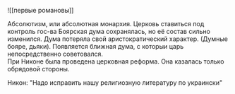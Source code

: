 ![[первые романовы]]

 Абсолютизм, или абсолютная монархия.
Церковь ставиться под контроль гос-ва
Боярская дума сохранялась, но её состав сильно изменился. Дума потеряла свой аристократический характер. (Думные бояре, дьяки). Появляется ближная дума, с которыи царь непосредственно советовался.    
При Никоне была проведена церковная реформа. Она казалась только обрядовой стороны.

Никон: "Надо исправить нашу религиозную литературу по украински"
